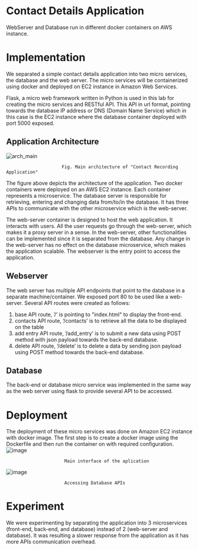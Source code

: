 # Contact Details Application

WebServer and Database run in different docker containers on AWS instance. 

# Implementation
We separated a simple contact details application into two micro services, the database and the web server. The micro services will be containerized using docker and deployed on EC2 instance in Amazon Web Services.

Flask, a micro web framework written in Python is used in this lab for creating the micro services and RESTful API. This API in url format, pointing towards the database IP address or DNS (Domain Name Service) which in this case is the EC2 instance where the database container deployed with port 5000 exposed.

## Application Architecture
![arch_main](https://user-images.githubusercontent.com/55482580/151801802-5a90eec4-6209-44c5-aacf-52c63c883b67.png)
                         
                         Fig. Main architecture of "Contact Recording Application"
                         
The figure above depicts the architecture of the application. Two docker containers were deployed on an AWS EC2 instance. Each container represents a microservice. The database server is responsible for retrieving, entering and changing data from/to/in the database. It has three APIs to communicate with the other microservice which is the web-server.


The web-server container is designed to host the web application. It interacts with users. All the user requests go through the web-server, which makes it a proxy server in a sense. In the web-server, other functionalities can be implemented since it is separated from the database. Any change in the web-server has no effect on the database microservice, which makes the application scalable. The webserver is the entry point to access the application.

## Webserver
The web server has multiple API endpoints that point to the database in a separate machine/container. We exposed port 80 to be used like a web-server.
Several API routes were created as follows:
1. base API route, ’/’ is pointing to "index.html" to display the front-end.
2. contacts API route, ’/contacts’ is to retrieve all the data to be displayed on the table
3. add entry API route, ’/add_entry’ is to submit a new data using POST method with json payload towards the back-end database.
4. delete API route, ’/delete’ is to delete a data by sending json payload using POST method towards the back-end database.

## Database
The back-end or database micro service was implemented in the same way as the web server using flask to provide several API to be accessed.

# Deployment
The deployment of these micro services was done on Amazon EC2 instance with docker image. The first step is to create a docker image using the Dockerfile and then run the container on with required configuration.
![image](https://user-images.githubusercontent.com/55482580/151803041-655e4739-0e64-4bf4-985b-afe67ad535f6.png)

                          Main interface of the aplication
                          
![image](https://user-images.githubusercontent.com/55482580/151803153-76814fd2-f617-403d-8fa7-065b6457e767.png)

                          Accessing Database APIs

# Experiment
We were experimenting by separating the application into 3 microservices (front-end, back-end, and database) instead of 2 (web-server and database). It was resulting a slower response from the application as it has more APIs communication overhead.
